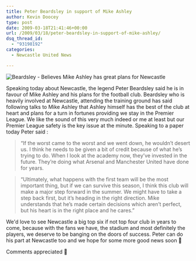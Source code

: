 ```yaml
---
title: Peter Beardsley in support of Mike Ashley
author: Kevin Doocey
type: post
date: 2009-03-18T21:41:46+00:00
url: /2009/03/18/peter-beardsley-in-support-of-mike-ashley/
dsq_thread_id:
  - "93198192"
categories:
  - Newcastle United News

---
```

![Beardsley - Believes Mike Ashley has great plans for Newcastle](http://static.guim.co.uk/sys-images/Sport/Pix/pictures/2008/12/28/1230464241510/beardsley-001.jpg)

Speaking today about Newcastle, the legend Peter Beardsley said he is in favour of Mike Ashley and his plans for the football club. Beardsley who is heavily involved at Newcastle, attending the training ground has said following talks to Mike Ashley that Ashley himself has the best of the club at heart and plans for a turn in fortunes providing we stay in the Premier League. We like the sound of this very much indeed or me at least but our Premier League safety is the key issue at the minute. Speaking to a paper today Peter said :

> “If the worst came to the worst and we went down, he wouldn’t desert us. I think he needs to be given a bit of credit because of what he’s trying to do. When I look at the academy now, they’ve invested in the future. They’re doing what Arsenal and Manchester United have done for years.

> “Ultimately, what happens with the first team will be the most important thing, but if we can survive this season, I think this club will make a major step forward in the summer. We might have to take a step back first, but it’s heading in the right direction. Mike understands that he’s made certain decisions which aren’t perfect, but his heart is in the right place and he cares.”

We'd love to see Newcastle a big top six if not top four club in years to come, because with the fans we have, the stadium and most definitely the players, we deserve to be banging on the doors of success. Peter can do his part at Newcastle too and we hope for some more good news soon 🙂

Comments appreciated 🙂
